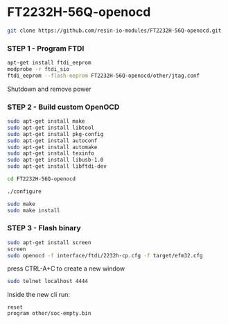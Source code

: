 # FT2232H-56Q-openocd

```bash
git clone https://github.com/resin-io-modules/FT2232H-56Q-openocd.git
```

### STEP 1 - Program FTDI

```bash
apt-get install ftdi_eeprom
modprobe -r ftdi_sio
ftdi_eeprom --flash-eeprom FT2232H-56Q-openocd/other/jtag.conf
```

Shutdown and remove power

### STEP 2 - Build custom OpenOCD

```bash
sudo apt-get install make
sudo apt-get install libtool
sudo apt-get install pkg-config
sudo apt-get install autoconf
sudo apt-get install automake
sudo apt-get install texinfo
sudo apt-get install libusb-1.0
sudo apt-get install libftdi-dev

cd FT2232H-56Q-openocd

./configure

sudo make
sudo make install
```

### STEP 3 - Flash binary

```bash
sudo apt-get install screen
screen
sudo openocd -f interface/ftdi/2232h-cp.cfg -f target/efm32.cfg
```

press CTRL-A+C to create a new window

```bash
sudo telnet localhost 4444
```

Inside the new cli run:

```
reset
program other/soc-empty.bin
```

